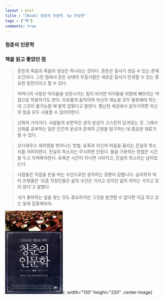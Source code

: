 ```yaml
---
layout : post
title : "[Book] 청춘의 인문학. by 안상현"
tags : ["책"]
comments: true
---
```

### 청춘의 인문학

### 책을 읽고 좋았던 점
> 혼돈의 죽음과 죽음의 생성은 하나라는 것이다. 혼돈은 질서가 생길 수 있는 존재조건이다. 그런 점에서 혼돈 상태의 무질서함은 새로운 질서가 탄생할 수 있는 중요한 원천이라고 할 수 있다.

> 어머니의 사랑은 아이들을 성장시키는 힘이 되지만 아이들을 위험에 빠뜨리는 약점으로 작용하기도 한다. 자유롭게 움직이며 자신의 재능을 모두 발휘해야 하는데 그것이 불가능할 때 발목 잡혔다고 말한다. 험난한 세상에서 살아가려면 자신의 힘을 모두 사용할 수 있어야한다.

> 신화의 가치이다. 사람들의 보편적인 생각 본성이 고스란히 담겨있는 것. 그래서 신화를 공부하는 일은 인간의 본성과 존재의 근원을 탐구하는 데 중요한 재료가 될 수 있다.

> 오디세우스 세이렌을 벗어나는 방법. 유혹과 자신의 마음을 울리는 진실의 목소리를 가려야한다. 진실의 목소리는 무시하면 안된다. 둘을 구분하는 방법은 시간을 두고 지켜봐야한다. 유혹은 시간이 지나면 시라지고, 진실의 목소리는 남아있는다.

> 사람들은 직업을 돈을 버는 수단으로만 생각하는 경향이 강합니다. 심리학자 빅터 프랭클은 '요즘 직장인들은 삶의 수단은 가지고 있지만 삶의 의미는 가지고 있지 않다'고 말했다.

> 내가 좋아하는 일을 찾는 것도 중요하지만 그것을 발견할 수 없다면 지금 하고 있는 일에 집중해보라.

![청춘의 인문학](../images/book-21.jpeg){: width="130" height="220" .center-image}

